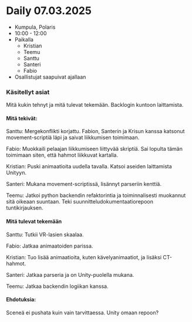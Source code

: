 # Daily 07.03.2025

- Kumpula, Polaris
- 10:00 - 12:00  
- Paikalla
    - Kristian
    - Teemu
    - Santtu
    - Santeri
    - Fabio
- Osallistujat saapuivat ajallaan

### Käsitellyt asiat

Mitä kukin tehnyt ja mitä tulevat tekemään. Backlogin kuntoon laittamista.

#### Mitä tekivät:

Santtu: Mergekonflikti korjattu. Fabion, Santerin ja Krisun kanssa katsonut movement-scriptiä läpi ja saivat liikkumisen toimimaan. 

Fabio: Muokkaili pelaajan liikkumiseen liittyvää skriptiä. Sai lopulta tämän toimimaan siten, että hahmot liikkuvat kartalla.

Kristian: Puski animaatioita uudella tavalla. Katsoi aseiden laittamista Unityyn.

Santeri: Mukana movement-scriptissä, lisännyt parseriin kenttiä.

Teemu: Jatkoi python backendin refaktorintia ja toiminnalisesti muokannut sitä oikeaan suuntaan. Teki suunnitteludokumentaatiorepoon tuntikirjauksen. 

#### Mitä tulevat tekemään


Santtu: Tutkii VR-lasien skaalaa. 

Fabio: Jatkaa animaatoiden parissa. 

Kristian: Tuo lisää animaatioita, kuten kävelyanimaatiot, ja lisäksi CT-hahmot.

Santeri: Jatkaa parseria ja on Unity-puolella mukana.

Teemu: Jatkaa backendin logiikan kanssa.

#### Ehdotuksia:

Sceneä ei pushata kuin vain tarvittaessa.  Unity omaan repoon?
